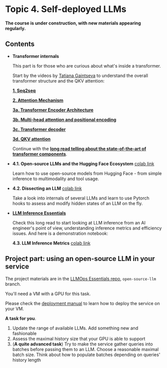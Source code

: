 # Topic 4. Self-deployed LLMs

**The course is under construction, with new materials appearing regularly.**

## Contents

* **Transformer internals**

  This part is for those who are curious about what's inside a transformer.

  Start by the videos by [Tatiana Gaintseva](https://www.linkedin.com/in/tgaintseva/) to understand the overall transformer structure and the QKV attention:

  **[1. Seq2seq](https://youtu.be/z-pebP9NuC4)**
  
  **[2. Attention Mechanism](https://youtu.be/e-xQKzi2Hxc)**
  
  **[3a. Transformer Encoder Architecture](https://youtu.be/u_hxAuShuZQ)**
  
  **[3b. Multi-head attention and positional encoding](https://youtu.be/eoQTzGi1BkQ)**
  
  **[3c. Transformer decoder](https://youtu.be/W4nJnW9R3IE)**
  
  **[3d. QKV attention](https://youtu.be/1oMAF55sRls)**

  Continue with the [**long read telling about the state-of-the-art of transformer components**](https://nebius-academy.github.io/knowledge-base/transformer-architectures/).

* **4.1. Open-source LLMs and the Hugging Face Ecosystem** [colab link](https://colab.research.google.com/github/Nebius-Academy/LLM-Engineering-Essentials/blob/main/topic4/4.1_open_source_models.ipynb)

  Learn how to use open-source models from Hugging Face - from simple inference to multimodality and tool usage.

* **4.2. Dissecting an LLM** [colab link](https://colab.research.google.com/github/Nebius-Academy/LLM-Engineering-Essentials/blob/main/topic4/4.2_dissecting_an_llm.ipynb)
  
  Take a look into internals of several LLMs and learn to use Pytorch hooks to assess and modify hidden states of an LLM on the fly.

* [**LLM Inference Essentials**](https://nebius-academy.github.io/knowledge-base/llm-inference-essentials/)

  Check this long read to start looking at LLM inference from an AI engineer's point of view, understanding inference metrics and efficiency issues. And here is a demonstration notebook:

  **4.3. LLM Inference Metrics** [colab link](https://colab.research.google.com/github/Nebius-Academy/LLM-Engineering-Essentials/blob/main/topic4/4.3_llm_inference_metrics.ipynb)

## Project part: using an open-source LLM in your service

The project materials are in the [LLMOps Essentials repo](https://github.com/Nebius-Academy/LLMOps-Essentials), `open-source-llm` branch.

You'll need a VM with a GPU for this task.

Please check the [deployment manual](https://github.com/Nebius-Academy/LLMOps-Essentials/blob/main/DEPLOYMENT_MANUAL.md) to learn how to deploy the service on your VM.

**A task for you**.

1. Update the range of available LLMs. Add something new and fashionable
2. Assess the maximal history size that your GPU is able to support
3. (**A quite advanced task**) Try to make the service gather queries into batches before passing them to an LLM. Choose a reasonable maximal batch size. Think about how to populate batches depending on queries' history length
